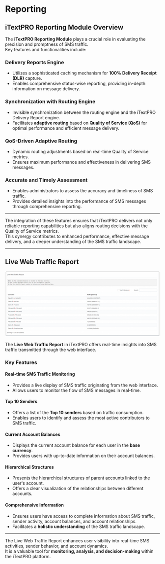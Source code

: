 # Reporting

## iTextPRO Reporting Module Overview

The **iTextPRO Reporting Module** plays a crucial role in evaluating the precision and promptness of SMS traffic.  
Key features and functionalities include:

### Delivery Reports Engine
- Utilizes a sophisticated caching mechanism for **100% Delivery Receipt (DLR)** capture.
- Enables comprehensive status-wise reporting, providing in-depth information on message delivery.

### Synchronization with Routing Engine
- Invisible synchronization between the routing engine and the iTextPRO Delivery Report engine.
- Facilitates **adaptive routing** based on **Quality of Service (QoS)** for optimal performance and efficient message delivery.

### QoS-Driven Adaptive Routing
- Dynamic routing adjustments based on real-time Quality of Service metrics.
- Ensures maximum performance and effectiveness in delivering SMS messages.

### Accurate and Timely Assessment
- Enables administrators to assess the accuracy and timeliness of SMS traffic.
- Provides detailed insights into the performance of SMS messages through comprehensive reporting.

---

The integration of these features ensures that iTextPRO delivers not only reliable reporting capabilities but also aligns routing decisions with the Quality of Service metrics.  
This synergy contributes to enhanced performance, effective message delivery, and a deeper understanding of the SMS traffic landscape.

---

## Live Web Traffic Report

![Live Web Traffic Report](images/liveweb1.png)

The **Live Web Traffic Report** in iTextPRO offers real-time insights into SMS traffic transmitted through the web interface.

### Key Features

#### Real-time SMS Traffic Monitoring
- Provides a live display of SMS traffic originating from the web interface.
- Allows users to monitor the flow of SMS messages in real-time.

#### Top 10 Senders
- Offers a list of the **Top 10 senders** based on traffic consumption.
- Enables users to identify and assess the most active contributors to SMS traffic.

#### Current Account Balances
- Displays the current account balance for each user in the **base currency**.
- Provides users with up-to-date information on their account balances.

#### Hierarchical Structures
- Presents the hierarchical structures of parent accounts linked to the user's account.
- Offers a clear visualization of the relationships between different accounts.

#### Comprehensive Information
- Ensures users have access to complete information about SMS traffic, sender activity, account balances, and account relationships.
- Facilitates a **holistic understanding** of the SMS traffic landscape.

---

The Live Web Traffic Report enhances user visibility into real-time SMS activities, sender behavior, and account dynamics.  
It is a valuable tool for **monitoring, analysis, and decision-making** within the iTextPRO platform.
